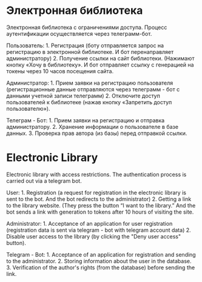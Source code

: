 # Электронная библиотека
    
  Электронная библиотека с ограничениями доступа. Процесс аутентификации осуществляется через телеграмм-бот.
    
Пользователь:
      1. Регистрация (боту отправляется запрос на регистрацию в электронной библиотеке. И бот перенаправляет администратору)
      2. Получение ссылки на сайт библиотеки. (Нажимают кнопку «Хочу в библиотеку». И бот отправляет ссылку с генерацией на токены через 10 часов посещения сайта.

Администратор:
      1. Прием заявки на регистрацию пользователя (регистрационные данные отправляются через телеграмм - бот с данными учетной записи телеграмм)
      2. Отключите доступ пользователей к библиотеке (нажав кнопку «Запретить доступ пользователю»).

Телеграм - Бот:
      1. Прием заявки на регистрацию и отправка администратору.
      2. Хранение информации о пользователе в базе данных.
      3. Проверка прав автора (из базы) перед отправкой ссылки.




# Electronic Library
    
   Electronic library with access restrictions. The authentication process is carried out via a telegram bot.
    
User:
      1. Registration (a request for registration in the electronic library is sent to the bot. And the bot redirects to the administrator)
      2. Getting a link to the library website. (They press the button “I want to the library.” And the bot sends a link with generation to tokens after 10 hours of visiting the site.

Administrator:
      1. Acceptance of an application for user registration (registration data is sent via telegram - bot with telegram account data)
      2. Disable user access to the library (by clicking the "Deny user access" button).

Telegram - Bot:
      1. Acceptance of an application for registration and sending to the administrator.
      2. Storing information about the user in the database.
      3. Verification of the author's rights (from the database) before sending the link.
